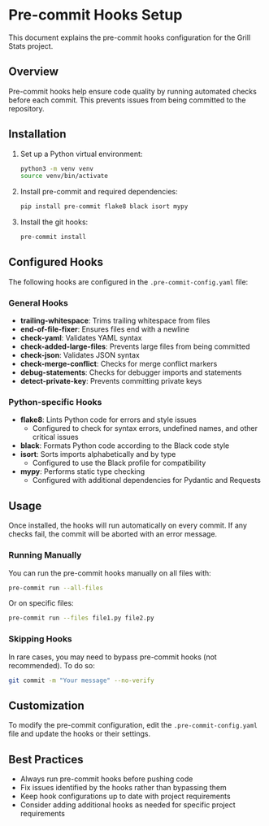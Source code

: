 # Pre-commit Hooks Setup

This document explains the pre-commit hooks configuration for the Grill Stats project.

## Overview

Pre-commit hooks help ensure code quality by running automated checks before each commit. This prevents issues from being committed to the repository.

## Installation

1. Set up a Python virtual environment:
   ```bash
   python3 -m venv venv
   source venv/bin/activate
   ```

2. Install pre-commit and required dependencies:
   ```bash
   pip install pre-commit flake8 black isort mypy
   ```

3. Install the git hooks:
   ```bash
   pre-commit install
   ```

## Configured Hooks

The following hooks are configured in the `.pre-commit-config.yaml` file:

### General Hooks
- **trailing-whitespace**: Trims trailing whitespace from files
- **end-of-file-fixer**: Ensures files end with a newline
- **check-yaml**: Validates YAML syntax
- **check-added-large-files**: Prevents large files from being committed
- **check-json**: Validates JSON syntax
- **check-merge-conflict**: Checks for merge conflict markers
- **debug-statements**: Checks for debugger imports and statements
- **detect-private-key**: Prevents committing private keys

### Python-specific Hooks
- **flake8**: Lints Python code for errors and style issues
  - Configured to check for syntax errors, undefined names, and other critical issues
- **black**: Formats Python code according to the Black code style
- **isort**: Sorts imports alphabetically and by type
  - Configured to use the Black profile for compatibility
- **mypy**: Performs static type checking
  - Configured with additional dependencies for Pydantic and Requests

## Usage

Once installed, the hooks will run automatically on every commit. If any checks fail, the commit will be aborted with an error message.

### Running Manually

You can run the pre-commit hooks manually on all files with:

```bash
pre-commit run --all-files
```

Or on specific files:

```bash
pre-commit run --files file1.py file2.py
```

### Skipping Hooks

In rare cases, you may need to bypass pre-commit hooks (not recommended). To do so:

```bash
git commit -m "Your message" --no-verify
```

## Customization

To modify the pre-commit configuration, edit the `.pre-commit-config.yaml` file and update the hooks or their settings.

## Best Practices

- Always run pre-commit hooks before pushing code
- Fix issues identified by the hooks rather than bypassing them
- Keep hook configurations up to date with project requirements
- Consider adding additional hooks as needed for specific project requirements
